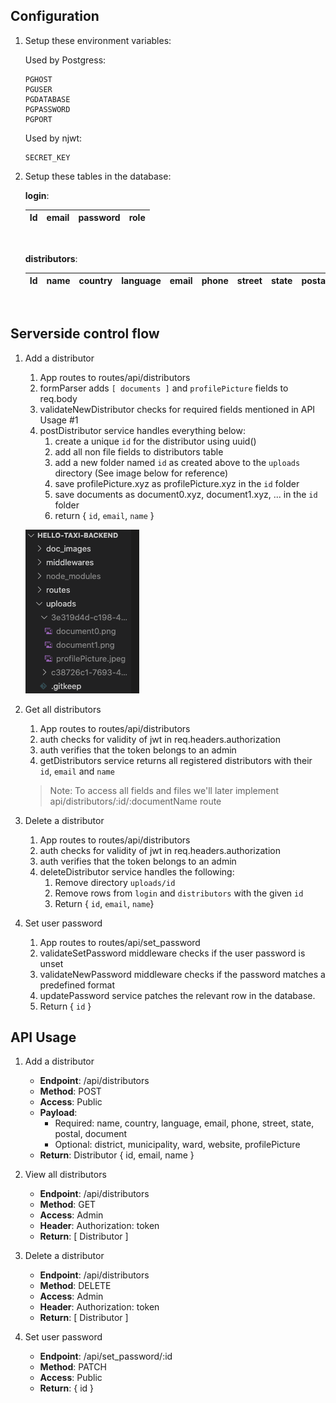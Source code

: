 [uploads_directory]: ./doc_images/uploads.png "Uploads directory structure"

## Configuration

1. Setup these environment variables:

    Used by Postgress:
    ```
    PGHOST
    PGUSER
    PGDATABASE
    PGPASSWORD
    PGPORT
    ```

    Used by njwt:
    ```
    SECRET_KEY
    ```

2. Setup these tables in the database:

    __login__:

    | Id | email | password | role |
    | ---- | ---- | ---- | ---- |
    <br/>

    __distributors__:

    | Id | name | country | language | email | phone | street | state | postal | district | municipality | ward | website |
    | ---- | ---- | ---- | ---- | ---- | ---- | ---- | ---- | ---- | ---- | ---- | ---- | ---- |
    <br/>

## Serverside control flow
1. Add a distributor

    1. App routes to routes/api/distributors
    2. formParser adds ```[ documents ]``` and ```profilePicture``` fields to req.body
    3. validateNewDistributor checks for required fields mentioned in API Usage #1
    4. postDistributor service handles everything below:
        1. create a unique ```id``` for the distributor using uuid()
        2. add all non file fields to distributors table
        3. add a new folder named ```id``` as created above to the ```uploads``` directory (See image below for reference)
        4. save profilePicture.xyz as profilePicture.xyz in the ```id``` folder
        5. save documents as document0.xyz, document1.xyz, ... in the ```id``` folder
        6. return { ```id```, ```email```, ```name``` }

    ![alt text1][uploads_directory]
2. Get all distributors

    1. App routes to routes/api/distributors
    2. auth checks for validity of jwt in req.headers.authorization
    3. auth verifies that the token belongs to an admin
    3. getDistributors service returns all registered distributors with their ```id```, ```email``` and ```name```
    
    > Note: To access all fields and files we'll later implement api/distributors/:id/:documentName route

3. Delete a distributor

    1. App routes to routes/api/distributors
    2. auth checks for validity of jwt in req.headers.authorization
    3. auth verifies that the token belongs to an admin
    4. deleteDistributor service handles the following:
        1. Remove directory ```uploads/id```
        2. Remove rows from ```login``` and ```distributors``` with the given ```id```
        3. Return { ```id```, ```email```, ```name```}

4. Set user password

    1. App routes to routes/api/set_password
    2. validateSetPassword middleware checks if the user password is unset
    3. validateNewPassword middleware checks if the password matches a predefined format
    4. updatePassword service patches the relevant row in the database.
    5. Return { ```id``` }

## API Usage

1. Add a distributor
    * **Endpoint**: /api/distributors
    * **Method**: POST
    * **Access**: Public
    * **Payload**:
        * Required: name, country, language, email, phone, street, state, postal, document
        * Optional: district, municipality, ward, website, profilePicture
    * **Return**: Distributor { id, email, name }

2. View all distributors
    * **Endpoint**: /api/distributors
    * **Method**: GET
    * **Access**: Admin
    * **Header**: Authorization: token
    * **Return**: [ Distributor ]

3. Delete a distributor
    * **Endpoint**: /api/distributors
    * **Method**: DELETE
    * **Access**: Admin
    * **Header**: Authorization: token
    * **Return**: [ Distributor ]

4. Set user password
    * **Endpoint**: /api/set_password/:id
    * **Method**: PATCH
    * **Access**: Public
    * **Return**: { id }